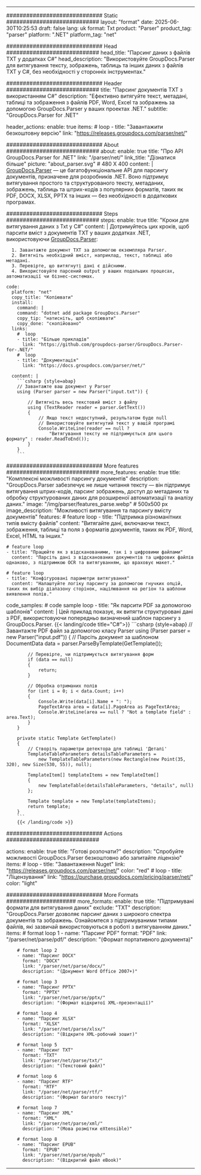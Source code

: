 


---
############################# Static ############################
layout: "format"
date:  2025-06-30T10:25:53
draft: false
lang: uk
format: Txt
product: "Parser"
product_tag: "parser"
platform: ".NET"
platform_tag: "net"

############################# Head ############################
head_title: "Парсинг даних з файлів TXT у додатках C#"
head_description: "Використовуйте GroupDocs.Parser для витягування тексту, зображень, таблиць та інших даних з файлів TXT у C#, без необхідності у сторонніх інструментах."

############################# Header ############################
title: "Парсинг документів TXT з використанням C#" 
description: "Ефективно витягуйте текст, метадані, таблиці та зображення з файлів PDF, Word, Excel та зображень за допомогою GroupDocs.Parser у ваших проектах .NET."
subtitle: "GroupDocs.Parser for .NET" 

header_actions:
  enable: true
  items:
    #  loop
    - title: "Завантажити безкоштовну версію"
      link: "https://releases.groupdocs.com/parser/net/"
      
############################# About ############################
about:
    enable: true
    title: "Про API GroupDocs.Parser for .NET"
    link: "/parser/net/"
    link_title: "Дізнатися більше"
    picture: "about_parser.svg" # 480 X 400
    content: |
       [GroupDocs.Parser](/parser/net/) — це багатофункціональне API для парсингу документів, призначене для розробників .NET. Воно підтримує витягування простого та структурованого тексту, метаданих, зображень, таблиць та штрих-кодів з популярних форматів, таких як PDF, DOCX, XLSX, PPTX та інших — без необхідності в додаткових програмах.

############################# Steps ############################
steps:
    enable: true
    title: "Кроки для витягування даних з Txt у C#"
    content: |
      Дотримуйтесь цих кроків, щоб парсити вміст з документів TXT у ваших додатках .NET, використовуючи [GroupDocs.Parser](/parser/net/):
      
      1. Завантажте документ TXT за допомогою екземпляра Parser.
      2. Витягніть необхідний вміст, наприклад, текст, таблиці або метадані.
      3. Перевірте, що витягнуті дані є дійсними.
      4. Використовуйте парсений output у ваших подальших процесах, автоматизації чи бізнес-системах.
   
    code:
      platform: "net"
      copy_title: "Копіювати"
      install:
        command: |
        command: "dotnet add package GroupDocs.Parser"
        copy_tip: "натисніть, щоб скопіювати"
        copy_done: "скопійовано"
      links:
        #  loop
        - title: "Більше прикладів"
          link: "https://github.com/groupdocs-parser/GroupDocs.Parser-for-.NET/"
        #  loop
        - title: "Документація"
          link: "https://docs.groupdocs.com/parser/net/"
          
      content: |
        ```csharp {style=abap}
        // Завантажте ваш документ у Parser
        using (Parser parser = new Parser("input.txt")) {

            // Витягніть весь текстовий вміст з файлу
            using (TextReader reader = parser.GetText()) 
            {
                // Якщо текст недоступний, результатом буде null
                // Використовуйте витягнутий текст у вашій програмі
                Console.WriteLine(reader == null ? 
                    "Витягування тексту не підтримується для цього формату" : reader.ReadToEnd());
            }
        }
        ```  

############################# More features ############################
more_features:
  enable: true
  title: "Комплексні можливості парсингу документів"
  description: "GroupDocs.Parser забезпечує не лише читання тексту — він підтримує витягування штрих-кодів, парсинг зображень, доступ до метаданих та обробку структурованих даних для розширеної автоматизації та аналізу даних."
  image: "/img/parser/features_parse.webp" # 500x500 px
  image_description: "Можливості витягування та парсингу вмісту документів"
  features:
    # feature loop
    - title: "Підтримка різноманітних типів вмісту файлів"
      content: "Витягайте дані, включаючи текст, зображення, таблиці та поля з форматів документів, таких як PDF, Word, Excel, HTML та інших."

    # feature loop
    - title: "Працюйте як з відсканованими, так і з цифровими файлами"
      content: "Парсіть дані з відсканованих документів та цифрових файлів однаково, з підтримкою OCR та витягуванням, що враховує макет."

    # feature loop
    - title: "Конфігуровані параметри витягування"
      content: "Налаштуйте логіку парсингу за допомогою гнучких опцій, таких як вибір діапазону сторінок, націлювання на регіон та шаблони виявлення полів."
      
  code_samples:
    # code sample loop
    - title: "Як парсити PDF за допомогою шаблонів"
      content: |
        Цей приклад показує, як витягти структуровані дані з PDF, використовуючи попередньо визначений шаблон парсингу з GroupDocs.Parser.
        {{< landing/code title="C#">}}
        ```csharp {style=abap}
        //  Завантажте PDF файл за допомогою класу Parser
        using (Parser parser = new Parser("input.pdf"))
        {
            // Парсіть документ за шаблоном
            DocumentData data = parser.ParseByTemplate(GetTemplate());

            // Перевірте, чи підтримується витягування форм
            if (data == null)
            {
                return;
            }

            // Обробка отриманих полів
            for (int i = 0; i < data.Count; i++)
            {
                Console.Write(data[i].Name + ": ");
                PageTextArea area = data[i].PageArea as PageTextArea;
                Console.WriteLine(area == null ? "Not a template field" : area.Text);
            }
        }

        private static Template GetTemplate()
        {
            // Створіть параметри детектора для таблиці 'Деталі'
            TemplateTableParameters detailsTableParameters = 
                new TemplateTableParameters(new Rectangle(new Point(35, 320), new Size(530, 55)), null);

            TemplateItem[] templateItems = new TemplateItem[]
            {
                new TemplateTable(detailsTableParameters, "details", null)
            };

            Template template = new Template(templateItems);
            return template;
        }
        ```
        {{< /landing/code >}}


############################# Actions ############################

actions:
  enable: true
  title: "Готові розпочати?"
  description: "Спробуйте можливості GroupDocs.Parser безкоштовно або запитайте ліцензію"
  items:
    #  loop
    - title: "Завантаження Nuget"
      link: "https://releases.groupdocs.com/parser/net/"
      color: "red"
        #  loop
    - title: "Ліцензування"
      link: "https://purchase.groupdocs.com/pricing/parser/net/"
      color: "light"


############################# More Formats #####################
more_formats:
    enable: true
    title: "Підтримувані формати для витягування даних"
    exclude: "TXT"
    description: "GroupDocs.Parser дозволяє парсинг даних з широкого спектра документів та зображень. Ознайомтеся з підтримуваними типами файлів, які зазвичай використовуються в роботі з витягуванням даних."
    items: 
        # format loop 1
        - name: "Парсинг PDF"
          format: "PDF"
          link: "/parser/net/parse/pdf/"
          description: "(Формат портативного документа)"
          
        # format loop 2
        - name: "Парсинг DOCX"
          format: "DOCX"
          link: "/parser/net/parse/docx/"
          description: "(Документ Word Office 2007+)"
          
        # format loop 3
        - name: "Парсинг PPTX"
          format: "PPTX"
          link: "/parser/net/parse/pptx/"
          description: "(Формат відкритої XML-презентації)"
          
        # format loop 4
        - name: "Парсинг XLSX"
          format: "XLSX"
          link: "/parser/net/parse/xlsx/"
          description: "(Відкрите XML-робочий зошит)"
          
        # format loop 5
        - name: "Парсинг TXT"
          format: "TXT"
          link: "/parser/net/parse/txt/"
          description: "(Текстовий файл)"
          
        # format loop 6
        - name: "Парсинг RTF"
          format: "RTF"
          link: "/parser/net/parse/rtf/"
          description: "(Формат багатого тексту)"
          
        # format loop 7
        - name: "Парсинг XML"
          format: "XML"
          link: "/parser/net/parse/xml/"
          description: "(Мова розмітки eXtensible)"
          
        # format loop 8
        - name: "Парсинг EPUB"
          format: "EPUB"
          link: "/parser/net/parse/epub/"
          description: "(Відкритий файл eBook)"
         
          

---